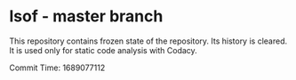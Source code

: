 # lsof - master branch

This repository contains frozen state of the repository.
Its history is cleared. It is used only for static code
analysis with Codacy.

Commit Time: 1689077112